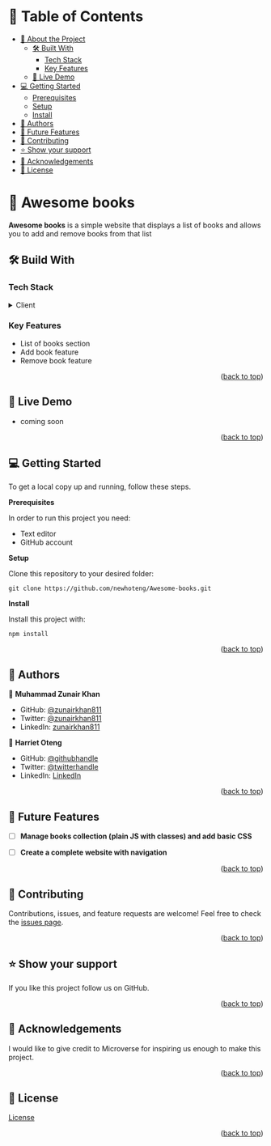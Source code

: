 <!-- TABLE OF CONTENTS -->

# 📗 Table of Contents

- [📖 About the Project](https://github.com/newhoteng/Awesome-books/edit/awesome-books/README.md#open_book-awesome-books)
  - [🛠️ Built With](https://github.com/newhoteng/Awesome-books/edit/awesome-books/README.md#hammer_and_wrench-build-with)
    - [Tech Stack](#tech-stack)
    - [Key Features](#key-features)
  - [🚀 Live Demo](https://github.com/newhoteng/Awesome-books/edit/awesome-books/README.md#rocket-live-demo)
- [💻 Getting Started](https://github.com/newhoteng/Awesome-books/edit/awesome-books/README.md#computer-getting-started)
  - [Prerequisites](#prerequisites)
  - [Setup](#setup)
  - [Install](#install)
- [👥 Authors](https://github.com/newhoteng/Awesome-books/edit/awesome-books/README.md#busts_in_silhouette-authors)
- [🔭 Future Features](https://github.com/newhoteng/Awesome-books/edit/awesome-books/README.md#telescope-future-features)
- [🤝 Contributing](https://github.com/newhoteng/Awesome-books/edit/awesome-books/README.md#handshake-contributing)
- [⭐ Show your support](https://github.com/newhoteng/Awesome-books/edit/awesome-books/README.md#star-show-your-support)
- [🙏 Acknowledgements](https://github.com/newhoteng/Awesome-books/edit/awesome-books/README.md#pray-acknowledgements)
- [📝 License](https://github.com/newhoteng/Awesome-books/edit/awesome-books/README.md#memo-license)

#  :open_book: Awesome books
**Awesome books** is a simple website that displays a list of books and allows you to add and remove books from that list

## :hammer_and_wrench: Build With
### Tech Stack
<details><summary>Client</summary>
<ul>
  <li><a href="https://html.com/">HTML</a></li>
  <li><a href="https://www.w3.org/TR/CSS/#css">CSS</a></li>
  <li><a href="https://www.javascript.com/">JavaScript</a></li>
</ul>
</details>

### Key Features
  - List of books section
  - Add book feature
  - Remove book feature

<p align="right">(<a href="https://github.com/newhoteng/Awesome-books#readme">back to top</a>)</p>

## :rocket: Live Demo
- coming soon

<p align="right">(<a href="https://github.com/newhoteng/Awesome-books#readme">back to top</a>)</p>

## :computer: Getting Started
To get a local copy up and running, follow these steps.<br>

**Prerequisites**<br>

In order to run this project you need:
- Text editor
- GitHub account<br>

**Setup**<br>

Clone this repository to your desired folder:<br>
```
git clone https://github.com/newhoteng/Awesome-books.git
```

**Install**<br>

Install this project with:<br>
```
npm install
```


<p align="right">(<a href="https://github.com/newhoteng/Awesome-books#readme">back to top</a>)</p>

## :busts_in_silhouette: Authors
:bust_in_silhouette: **Muhammad Zunair Khan**
- GitHub: [@zunairkhan811](https://github.com/zunairkhan811)
- Twitter: [@zunairkhan811](https://twitter.com/zunairkhan811)
- LinkedIn: [zunairkhan811](https://linkedin.com/in/zunairkhan811)

:bust_in_silhouette: **Harriet Oteng**
- GitHub: [@githubhandle](https://github.com/newhoteng)
- Twitter: [@twitterhandle](https://twitter.com/HarrietOteng1)
- LinkedIn: [LinkedIn](https://www.linkedin.com/in/harriet-oteng-75554666/)

<p align="right">(<a href="https://github.com/newhoteng/Awesome-books#readme">back to top</a>)</p>

## :telescope: Future Features
- [ ] **Manage books collection (plain JS with classes) and add basic CSS**
- [ ] **Create a complete website with navigation**


<p align="right">(<a href="https://github.com/newhoteng/Awesome-books#readme">back to top</a>)</p>

## :handshake: Contributing
Contributions, issues, and feature requests are welcome!
Feel free to check the [issues page](https://github.com/newhoteng/Awesome-books/issues).

<p align="right">(<a href="https://github.com/newhoteng/Awesome-books#readme">back to top</a>)</p>

## :star: Show your support
If you like this project follow us on GitHub.

<p align="right">(<a href="https://github.com/newhoteng/Awesome-books#readme">back to top</a>)</p>

## :pray: Acknowledgements
I would like to give credit to Microverse for inspiring us enough to make this project.

<p align="right">(<a href="https://github.com/newhoteng/Awesome-books#readme">back to top</a>)</p>
  
## :memo: License
[License](https://github.com/newhoteng/Awesome-books/blob/main/LICENSE)

<p align="right">(<a href="https://github.com/newhoteng/Awesome-books#readme">back to top</a>)</p>
